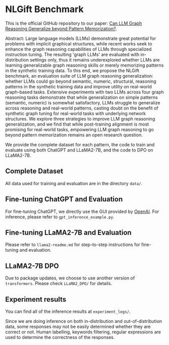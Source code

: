 # NLGift Benchmark

This is the official GitHub repository to our paper: [Can LLM Graph Reasoning Generalize beyond Pattern Memorization?](https://arxiv.org/abs/2406.15992). 

Abstract: Large language models (LLMs) demonstrate great potential for problems with implicit graphical structures, while recent works seek to enhance the graph reasoning capabilities of LLMs through specialized instruction tuning. The resulting 'graph LLMs' are evaluated with in-distribution settings only, thus it remains underexplored whether LLMs are learning generalizable graph reasoning skills or merely memorizing patterns in the synthetic training data. To this end, we propose the NLGift benchmark, an evaluation suite of LLM graph reasoning generalization: whether LLMs could go beyond semantic, numeric, structural, reasoning patterns in the synthetic training data and improve utility on real-world graph-based tasks. Extensive experiments with two LLMs across four graph reasoning tasks demonstrate that while generalization on simple patterns (semantic, numeric) is somewhat satisfactory, LLMs struggle to generalize across reasoning and real-world patterns, casting doubt on the benefit of synthetic graph tuning for real-world tasks with underlying network structures. We explore three strategies to improve LLM graph reasoning generalization, and we find that while post-training alignment is most promising for real-world tasks, empowering LLM graph reasoning to go beyond pattern memorization remains an open research question.

We provide the complete dataset for each pattern, the code to train and evaluate using both ChatGPT and LLaMA2-7B, and the code to DPO on LLaMA2-7B.

## Complete Dataset

All data used for training and evaluation are in the directory `data/`. 

## Fine-tuning ChatGPT and Evaluation

For fine-tuning ChatGPT, we directly use the GUI provided by [OpenAI](https://platform.openai.com/finetune/). For inference, please refer to `gpt_inference_example.py`.


## Fine-tuning LLaMA2-7B and Evaluation

Please refer to `llama2-readme.md` for step-to-step instructions for fine-tuning and evaluation.

## LLaMA2-7B DPO

Due to package updates, we choose to use another version of `transformers`. Please check `LLaMA2_DPO/` for details.

## Experiment results

You can find all of the inference results at `experiment_logs/`. 

Since we are doing inference on both in-distribution and out-of-distribution data, some responses may not be easily determined whether they are correct or not. Human labelling, keywords filtering, regular expressions are used to determine the correctness of the responses.
